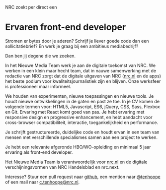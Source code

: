 NRC zoekt per direct een
# Ervaren front-end developer

Stromen er bytes door je aderen? Schrijf je liever goede code dan een sollicitatiebrief? En werk je graag bij een ambitieus mediabedrijf?

Dan ben jij degene die we zoeken.

In het Nieuwe Media Team werk je aan de digitale toekomst van NRC. We werken in een klein maar hecht team, dat in nauwe samenwerking met de redactie van NRC zorgt dat de digitale uitgaven van NRC ([nrc.nl](http://www.nrc.nl) en de apps)  het beste podium voor kwaliteitsjournalistiek zijn en blijven. Onze werksfeer is professioneel maar informeel.

We houden van experimenten, nieuwe toepassingen en nieuwe tools. Je houdt nieuwe ontwikkelingen in de gaten en past ze toe. 
In je CV komen de volgende termen voor: HTML5, Javascript, ES6, jQuery, CSS, Sass, Flexbox en Git. Ervaring met React komt goed van pas. Je hebt ervaring met responsive design en progressive enhancement, en hebt aandacht voor cross-browser compatibiliteit, interactie, toegankelijkheid en performance. 

Je schrijft gestructureerde, duidelijke code en houdt ervan in een team van mensen met verschillende specialismes samen aan een project te werken.

Je hebt een relevante afgeronde HBO/WO-opleiding en minimaal 5 jaar ervaring als front-end developer. 

Het Nieuwe Media Team is verantwoordelijk voor [nrc.nl](http://www.nrc.nl) en de digitale verschijningsvormen van NRC Handelsblad en nrc.next.

Interesse? Stuur een pull request naar [github](https://github.com/nrcmedia/nrc-zoekt-developer/), een mention naar [@tenhoope](http://twitter.com/tenhoope) of een mail naar c.tenhoope@nrc.nl.
